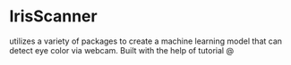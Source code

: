 # IrisScanner
utilizes a variety of packages to create a machine learning model that can detect eye color via webcam. Built with the help of tutorial @
